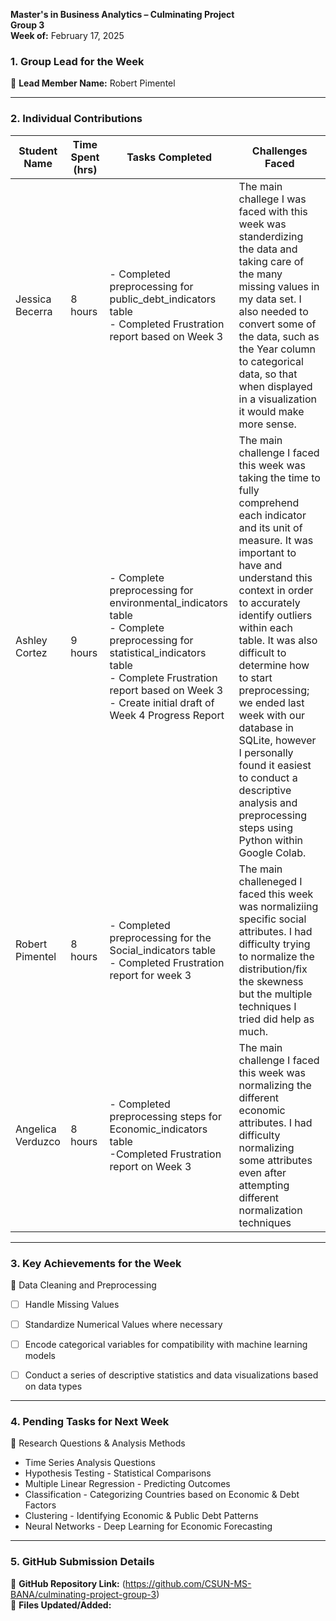 

**Master's in Business Analytics – Culminating Project**  
**Group 3**  
**Week of:** February 17, 2025  

### 1. Group Lead for the Week
📌 **Lead Member Name:** Robert Pimentel

---

### 2. Individual Contributions
| **Student Name**  | **Time Spent (hrs)** | **Tasks Completed** | **Challenges Faced** |
|----------|----------|----------|----------|
| Jessica Becerra | 8 hours | - Completed preprocessing for public_debt_indicators table <br> - Completed Frustration report based on Week 3| The main challege I was faced with this week was standerdizing the data and taking care of the many missing values in my data set. I also needed to convert some of the data, such as the Year column to categorical data, so that when displayed in a visualization it would make more sense.|
| Ashley Cortez | 9 hours | - Complete preprocessing for environmental_indicators table <br> - Complete preprocessing for statistical_indicators table <br> - Complete Frustration report based on Week 3 <br> - Create initial draft of Week 4 Progress Report| The main challenge I faced this week was taking the time to fully comprehend each indicator and its unit of measure. It was important to have and understand this context in order to accurately identify outliers within each table. It was also difficult to determine how to start preprocessing; we ended last week with our database in SQLite, however I personally found it easiest to conduct a descriptive analysis and preprocessing steps using Python within Google Colab. |
| Robert Pimentel | 8 hours |- Completed preprocessing for the Social_indicators table <br> - Completed Frustration report for week 3 | The main challeneged I faced this week was normaliziing specific social attributes. I had difficulty trying to normalize the distribution/fix the skewness but the multiple techniques I tried did help as much. |
| Angelica Verduzco | 8 hours |- Completed preprocessing steps for Economic_indicators table <br> -Completed Frustration report on Week 3 | The main challenge I faced this week was normalizing the different economic attributes. I had difficulty normalizing some attributes even after attempting different normalization techniques|
---

### 3. Key Achievements for the Week

📌 Data Cleaning and Preprocessing
  - [ ] Handle Missing Values
  - [ ] Standardize Numerical Values where necessary
  - [ ] Encode categorical variables for compatibility with machine learning models
  - [ ] Conduct a series of descriptive statistics and data visualizations based on data types
  

---

### 4. Pending Tasks for Next Week
📌 Research Questions & Analysis Methods
  - Time Series Analysis Questions
  - Hypothesis Testing - Statistical Comparisons
  - Multiple Linear Regression - Predicting Outcomes
  - Classification - Categorizing Countries based on Economic & Debt Factors
  - Clustering - Identifying Economic & Public Debt Patterns
  - Neural Networks - Deep Learning for Economic Forecasting

---

### 5. GitHub Submission Details
🔗 **GitHub Repository Link:** (https://github.com/CSUN-MS-BANA/culminating-project-group-3)  
📁 **Files Updated/Added:**  
